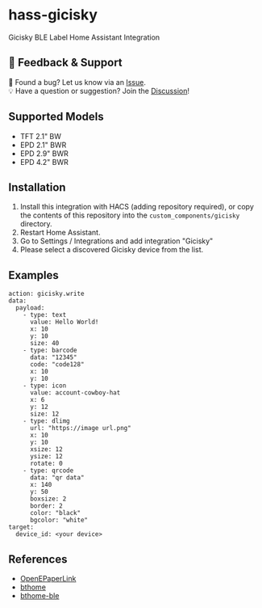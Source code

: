 # hass-gicisky
Gicisky BLE Label Home Assistant Integration

## 💬 Feedback & Support

🐞 Found a bug? Let us know via an [Issue](https://github.com/eigger/hass-gicisky/issues).  
💡 Have a question or suggestion? Join the [Discussion](https://github.com/eigger/hass-gicisky/discussions)!


## Supported Models
- TFT 2.1" BW
- EPD 2.1" BWR
- EPD 2.9" BWR
- EPD 4.2" BWR

## Installation
1. Install this integration with HACS (adding repository required), or copy the contents of this
repository into the `custom_components/gicisky` directory.
2. Restart Home Assistant.
3. Go to Settings / Integrations and add integration "Gicisky"
4. Please select a discovered Gicisky device from the list.
   
## Examples

```
action: gicisky.write
data:
  payload:
    - type: text
      value: Hello World!
      x: 10
      y: 10
      size: 40
    - type: barcode
      data: "12345"
      code: "code128"
      x: 10
      y: 10
    - type: icon
      value: account-cowboy-hat
      x: 6
      y: 12
      size: 12
    - type: dlimg
      url: "https://image url.png"
      x: 10
      y: 10
      xsize: 12
      ysize: 12
      rotate: 0
    - type: qrcode
      data: "qr data"
      x: 140
      y: 50
      boxsize: 2
      border: 2
      color: "black"
      bgcolor: "white"
target:
  device_id: <your device>
```

## References
- [OpenEPaperLink](https://github.com/OpenEPaperLink/Home_Assistant_Integration.git)
- [bthome](https://github.com/home-assistant/core/tree/dev/homeassistant/components/bthome)
- [bthome-ble](https://github.com/Bluetooth-Devices/bthome-ble.git)
